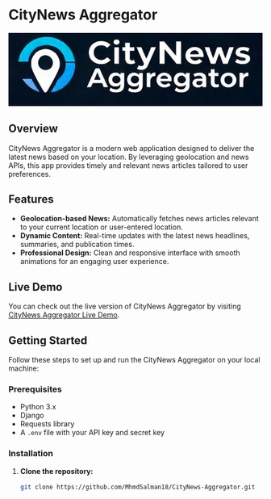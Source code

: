 # CityNews Aggregator

![CityNews Aggregator Logo](news_app/static/images/logo.jpeg)

## Overview
CityNews Aggregator is a modern web application designed to deliver the latest news based on your location. By leveraging geolocation and news APIs, this app provides timely and relevant news articles tailored to user preferences.

## Features
- **Geolocation-based News:** Automatically fetches news articles relevant to your current location or user-entered location.
- **Dynamic Content:** Real-time updates with the latest news headlines, summaries, and publication times.
- **Professional Design:** Clean and responsive interface with smooth animations for an engaging user experience.

## Live Demo
You can check out the live version of CityNews Aggregator by visiting [CityNews Aggregator Live Demo](https://your-live-link-here.com).

## Getting Started

Follow these steps to set up and run the CityNews Aggregator on your local machine:

### Prerequisites
- Python 3.x
- Django
- Requests library
- A `.env` file with your API key and secret key

### Installation

1. **Clone the repository:**
   ```bash
   git clone https://github.com/MhmdSalman18/CityNews-Aggregator.git
